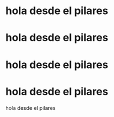 # hola desde el pilares
# hola desde el pilares
# hola desde el pilares
# hola desde el pilares
hola desde el pilares

